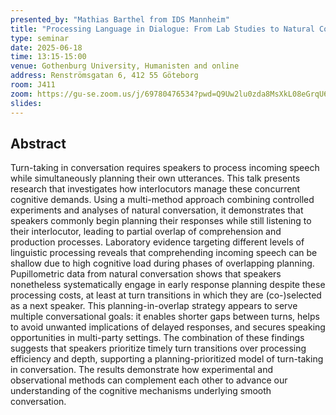 ```yaml
---
presented_by: "Mathias Barthel from IDS Mannheim"
title: "Processing Language in Dialogue: From Lab Studies to Natural Conversation"
type: seminar
date: 2025-06-18
time: 13:15-15:00
venue: Gothenburg University, Humanisten and online
address: Renströmsgatan 6, 412 55 Göteborg
room: J411
zoom: https://gu-se.zoom.us/j/69780476534?pwd=Q9Uw2lu0zda8MsXkL08eGrqU64DMpp.1
slides: 
---
```


## Abstract

Turn-taking in conversation requires speakers to process incoming speech while simultaneously planning their own utterances. This talk presents research that investigates how interlocutors manage these concurrent cognitive demands. Using a multi-method approach combining controlled experiments and analyses of natural conversation, it demonstrates that speakers commonly begin planning their responses while still listening to their interlocutor, leading to partial overlap of comprehension and production processes. Laboratory evidence targeting different levels of linguistic processing reveals that comprehending incoming speech can be shallow due to high cognitive load during phases of overlapping planning. Pupillometric data from natural conversation shows that speakers nonetheless systematically engage in early response planning despite these processing costs, at least at turn transitions in which they are (co-)selected as a next speaker. This planning-in-overlap strategy appears to serve multiple conversational goals: it enables shorter gaps between turns, helps to avoid unwanted implications of delayed responses, and secures speaking opportunities in multi-party settings. The combination of these findings suggests that speakers prioritize timely turn transitions over processing efficiency and depth, supporting a planning-prioritized model of turn-taking in conversation. The results demonstrate how experimental and observational methods can complement each other to advance our understanding of the cognitive mechanisms underlying smooth conversation.

